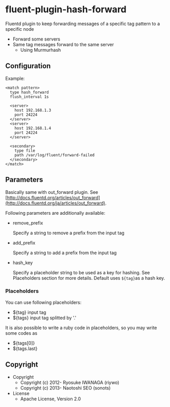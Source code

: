# fluent-plugin-hash-forward

Fluentd plugin to keep forwarding messages of a specific tag pattern to a specific node

- Forward some servers
- Same tag messages forward to the same server
    - Using Murmurhash

## Configuration

Example:

    <match pattern>
      type hash_forward
      flush_interval 1s
    
      <server>
        host 192.168.1.3
        port 24224
      </server>
      <server>
        host 192.168.1.4
        port 24224
      </server>
    
      <secondary>
        type file
        path /var/log/fluent/forward-failed
      </secondary>
    </match>

## Parameters

Basically same with out\_forward plugin. See [http://docs.fluentd.org/articles/out_forward](http://docs.fluentd.org/ja/articles/out_forward). 

Following parameters are additionally available:

* remove\_prefix

    Specify a string to remove a prefix from the input tag

* add\_prefix

    Specify a string to add a prefix from the input tag

* hash\_key

    Specify a placeholder string to be used as a key for hashing. See Placeholders section for more details. Default uses `${tag}`as a hash key.

### Placeholders

You can use following placeholders:

* ${tag} input tag
* ${tags} input tag splitted by '.'

It is also possible to write a ruby code in placeholders, so you may write some codes as

* ${tags[0]}
* ${tags.last}

## Copyright

* Copyright
  * Copyright (c) 2012- Ryosuke IWANAGA (riywo)
  * Copyright (c) 2013- Naotoshi SEO (sonots)
* License
  * Apache License, Version 2.0
